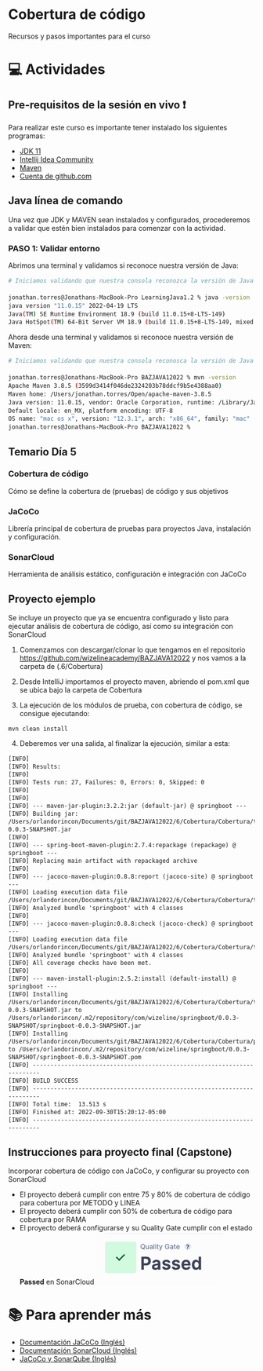 # Cobertura de código
Recursos y pasos importantes para el curso

# :computer:  Actividades

## Pre-requisitos de la sesión en vivo :exclamation:

Para realizar este curso es importante tener instalado los siguientes programas:
* [JDK 11](https://www.oracle.com/java/technologies/downloads/)
* [Intellij Idea Community](https://www.jetbrains.com/idea/download/#section=windows)
* [Maven](https://maven.apache.org/download.cgi)
* [Cuenta de github.com](https://github.com/)

## Java línea de comando
Una vez que JDK y MAVEN sean instalados y configurados, procederemos a validar que estén bien instalados para comenzar con la actividad.

### PASO 1: Validar entorno
Abrimos una terminal y validamos si reconoce nuestra versión de Java:

``` bash
# Iniciamos validando que nuestra consola reconozca la versión de Java

jonathan.torres@Jonathans-MacBook-Pro LearningJava1.2 % java -version
java version "11.0.15" 2022-04-19 LTS
Java(TM) SE Runtime Environment 18.9 (build 11.0.15+8-LTS-149)
Java HotSpot(TM) 64-Bit Server VM 18.9 (build 11.0.15+8-LTS-149, mixed mode)

```

Ahora desde una terminal y validamos si reconoce nuestra versión de Maven:

``` bash
# Iniciamos validando que nuestra consola reconosca la versión de Java

jonathan.torres@Jonathans-MacBook-Pro BAZJAVA12022 % mvn -version
Apache Maven 3.8.5 (3599d3414f046de2324203b78ddcf9b5e4388aa0)
Maven home: /Users/jonathan.torres/Open/apache-maven-3.8.5
Java version: 11.0.15, vendor: Oracle Corporation, runtime: /Library/Java/JavaVirtualMachines/jdk-11.0.15.jdk/Contents/Home
Default locale: en_MX, platform encoding: UTF-8
OS name: "mac os x", version: "12.3.1", arch: "x86_64", family: "mac"
jonathan.torres@Jonathans-MacBook-Pro BAZJAVA12022 %
```

## Temario Día 5

### Cobertura de código

Cómo se define la cobertura de (pruebas) de código y sus objetivos

### JaCoCo

Librería principal de cobertura de pruebas para proyectos Java, instalación y configuración.

### SonarCloud

Herramienta de análisis estático, configuración e integración con JaCoCo

## Proyecto ejemplo
Se incluye un proyecto que ya se encuentra configurado y listo para ejecutar análisis de cobertura de código,
así como su integración con SonarCloud

1. Comenzamos con descargar/clonar lo que tengamos en el repositorio https://github.com/wizelineacademy/BAZJAVA12022 y nos vamos a la carpeta de (.6/Cobertura)

2. Desde IntelliJ importamos el proyecto maven, abriendo el pom.xml que se ubica bajo la carpeta de Cobertura

3. La ejecución de los módulos de prueba, con cobertura de código, se consigue ejecutando:
```
mvn clean install
```

4. Deberemos ver una salida, al finalizar la ejecución, similar a esta:
```
[INFO]
[INFO] Results:
[INFO]
[INFO] Tests run: 27, Failures: 0, Errors: 0, Skipped: 0
[INFO]
[INFO]
[INFO] --- maven-jar-plugin:3.2.2:jar (default-jar) @ springboot ---
[INFO] Building jar: /Users/orlandorincon/Documents/git/BAZJAVA12022/6/Cobertura/Cobertura/target/springboot-0.0.3-SNAPSHOT.jar
[INFO]
[INFO] --- spring-boot-maven-plugin:2.7.4:repackage (repackage) @ springboot ---
[INFO] Replacing main artifact with repackaged archive
[INFO]
[INFO] --- jacoco-maven-plugin:0.8.8:report (jacoco-site) @ springboot ---
[INFO] Loading execution data file /Users/orlandorincon/Documents/git/BAZJAVA12022/6/Cobertura/Cobertura/target/jacoco.exec
[INFO] Analyzed bundle 'springboot' with 4 classes
[INFO]
[INFO] --- jacoco-maven-plugin:0.8.8:check (jacoco-check) @ springboot ---
[INFO] Loading execution data file /Users/orlandorincon/Documents/git/BAZJAVA12022/6/Cobertura/Cobertura/target/jacoco.exec
[INFO] Analyzed bundle 'springboot' with 4 classes
[INFO] All coverage checks have been met.
[INFO]
[INFO] --- maven-install-plugin:2.5.2:install (default-install) @ springboot ---
[INFO] Installing /Users/orlandorincon/Documents/git/BAZJAVA12022/6/Cobertura/Cobertura/target/springboot-0.0.3-SNAPSHOT.jar to /Users/orlandorincon/.m2/repository/com/wizeline/springboot/0.0.3-SNAPSHOT/springboot-0.0.3-SNAPSHOT.jar
[INFO] Installing /Users/orlandorincon/Documents/git/BAZJAVA12022/6/Cobertura/Cobertura/pom.xml to /Users/orlandorincon/.m2/repository/com/wizeline/springboot/0.0.3-SNAPSHOT/springboot-0.0.3-SNAPSHOT.pom
[INFO] ------------------------------------------------------------------------
[INFO] BUILD SUCCESS
[INFO] ------------------------------------------------------------------------
[INFO] Total time:  13.513 s
[INFO] Finished at: 2022-09-30T15:20:12-05:00
[INFO] ------------------------------------------------------------------------
```

## Instrucciones para proyecto final (Capstone)
Incorporar cobertura de código con JaCoCo, y configurar su proyecto con SonarCloud

* El proyecto deberá cumplir con entre 75 y 80% de cobertura de código para cobertura por METODO y LINEA
* El proyecto deberá cumplir con 50% de cobertura de código para cobertura por RAMA
* El proyecto deberá configurarse y su Quality Gate cumplir con el estado **Passed** en SonarCloud
![img.png](img.png)

# :books: Para aprender más
* [Documentación JaCoCo (Inglés)](https://www.jacoco.org/jacoco/trunk/doc/)
* [Documentación SonarCloud (Inglés)](https://docs.sonarcloud.io/)
* [JaCoCo y SonarQube (Inglés)](https://www.baeldung.com/sonarqube-jacoco-code-coverage)

